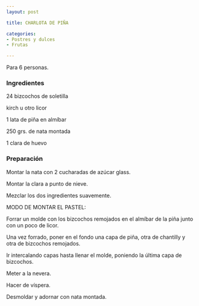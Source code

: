 ```yaml
---
layout: post

title: CHARLOTA DE PIÑA

categories:
- Postres y dulces
- Frutas

---
```

Para 6 personas.

<h3>Ingredientes</h3>

24 bizcochos de soletilla

kirch u otro licor

1 lata de piña en almíbar

250 grs. de nata montada

1 clara de huevo

<h3>Preparación</h3>

Montar la nata con 2 cucharadas de azúcar glass.

Montar la clara a punto de nieve.

Mezclar los dos ingredientes suavemente.

MODO DE MONTAR EL PASTEL:

Forrar un molde con los bizcochos remojados en el almíbar de la piña junto con un poco de licor.

Una vez forrado, poner en el fondo una capa de piña, otra de chantilly y otra de bizcochos remojados.

Ir intercalando capas hasta llenar el molde, poniendo la última capa de bizcochos.

Meter a la nevera.

Hacer de víspera.

Desmoldar y adornar con nata montada.

